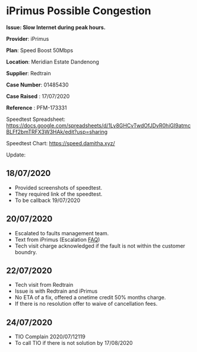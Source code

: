 # iPrimus Possible Congestion

**Issue: Slow Internet during peak hours.**


**Provider**: iPrimus

**Plan**: Speed Boost 50Mbps

**Location**: Meridian Estate Dandenong

**Supplier**: Redtrain

**Case Number**: 01485430


**Case Raised** : 17/07/2020

**Reference** : PFM-173331

Speedtest Spreadsheet: https://docs.google.com/spreadsheets/d/1Ly8GHCvTwdOfJDvR0hiGI9atmcBLFf2bmTRFX3W3HAk/edit?usp=sharing

Speedtest Chart: https://speed.damitha.xyz/

Update:

## 18/07/2020 
* Provided screenshots of speedtest.
* They required link of the speedtest.
* To be callback 19/07/2020

## 20/07/2020
* Escalated to faults management team. 
* Text from iPrimus (Escalation [FAQ](https://www.iprimus.com.au/new-escalation-sms-faqs/))
* Tech visit charge acknowledged if the fault is not within the customer boundry.

## 22/07/2020
* Tech visit from Redtrain
* Issue is with Redtrain and iPrimus
* No ETA of a fix, offered a onetime credit 50% months charge.
* If there is no resolution offer to waive of cancellation fees.

## 24/07/2020
* TIO Complain 2020/07/12119
* To call TIO if there is not solution  by 17/08/2020
